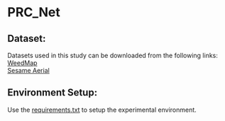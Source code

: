 # PRC_Net

## Dataset:

Datasets used in this study can be downloaded from the following links: \
[WeedMap](https://projects.asl.ethz.ch/datasets/doku.php?id=weedmap:remotesensing2018weedmap) \
[Sesame Aerial](https://data.mendeley.com/datasets/9pgv3ktk33/2)


## Environment Setup:

Use the [requirements.txt](https://github.com/MuhammadIrfan92/PRC_Net/blob/main/requirements.txt) to setup the experimental environment.